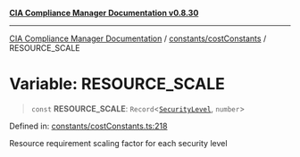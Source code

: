 [**CIA Compliance Manager Documentation v0.8.30**](../../../README.md)

***

[CIA Compliance Manager Documentation](../../../modules.md) / [constants/costConstants](../README.md) / RESOURCE\_SCALE

# Variable: RESOURCE\_SCALE

> `const` **RESOURCE\_SCALE**: `Record`\<[`SecurityLevel`](../../../types/cia/type-aliases/SecurityLevel.md), `number`\>

Defined in: [constants/costConstants.ts:218](https://github.com/Hack23/cia-compliance-manager/blob/6afa716316469147e542039d136ec79ffdbd4ac9/src/constants/costConstants.ts#L218)

Resource requirement scaling factor for each security level
